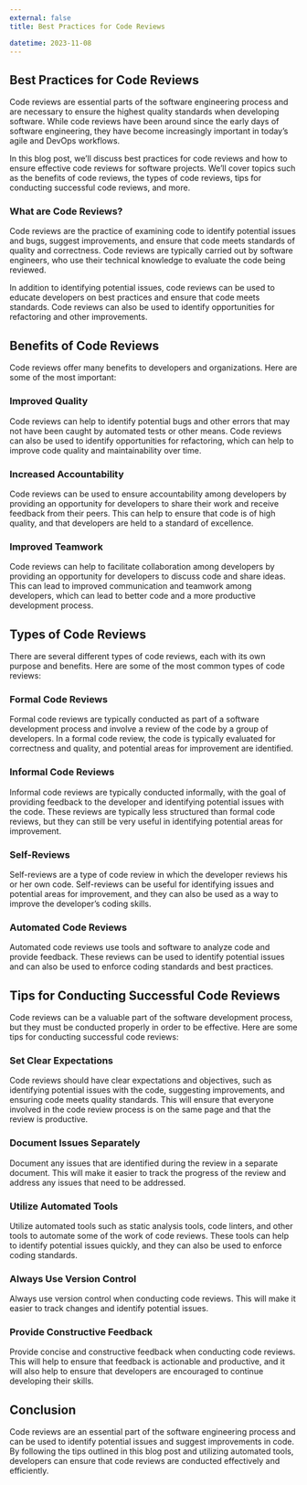 ```yaml
---
external: false
title: Best Practices for Code Reviews

datetime: 2023-11-08
---
```



## Best Practices for Code Reviews
Code reviews are essential parts of the software engineering process and are necessary to ensure the highest quality standards when developing software. While code reviews have been around since the early days of software engineering, they have become increasingly important in today’s agile and DevOps workflows.

In this blog post, we’ll discuss best practices for code reviews and how to ensure effective code reviews for software projects. We’ll cover topics such as the benefits of code reviews, the types of code reviews, tips for conducting successful code reviews, and more.

### What are Code Reviews?

Code reviews are the practice of examining code to identify potential issues and bugs, suggest improvements, and ensure that code meets standards of quality and correctness. Code reviews are typically carried out by software engineers, who use their technical knowledge to evaluate the code being reviewed.

In addition to identifying potential issues, code reviews can be used to educate developers on best practices and ensure that code meets standards. Code reviews can also be used to identify opportunities for refactoring and other improvements.

## Benefits of Code Reviews

Code reviews offer many benefits to developers and organizations. Here are some of the most important:

### Improved Quality

Code reviews can help to identify potential bugs and other errors that may not have been caught by automated tests or other means. Code reviews can also be used to identify opportunities for refactoring, which can help to improve code quality and maintainability over time.

### Increased Accountability

Code reviews can be used to ensure accountability among developers by providing an opportunity for developers to share their work and receive feedback from their peers. This can help to ensure that code is of high quality, and that developers are held to a standard of excellence.

### Improved Teamwork

Code reviews can help to facilitate collaboration among developers by providing an opportunity for developers to discuss code and share ideas. This can lead to improved communication and teamwork among developers, which can lead to better code and a more productive development process.

## Types of Code Reviews

There are several different types of code reviews, each with its own purpose and benefits. Here are some of the most common types of code reviews:

### Formal Code Reviews

Formal code reviews are typically conducted as part of a software development process and involve a review of the code by a group of developers. In a formal code review, the code is typically evaluated for correctness and quality, and potential areas for improvement are identified.

### Informal Code Reviews

Informal code reviews are typically conducted informally, with the goal of providing feedback to the developer and identifying potential issues with the code. These reviews are typically less structured than formal code reviews, but they can still be very useful in identifying potential areas for improvement.

### Self-Reviews

Self-reviews are a type of code review in which the developer reviews his or her own code. Self-reviews can be useful for identifying issues and potential areas for improvement, and they can also be used as a way to improve the developer’s coding skills.

### Automated Code Reviews

Automated code reviews use tools and software to analyze code and provide feedback. These reviews can be used to identify potential issues and can also be used to enforce coding standards and best practices.

## Tips for Conducting Successful Code Reviews

Code reviews can be a valuable part of the software development process, but they must be conducted properly in order to be effective. Here are some tips for conducting successful code reviews:

### Set Clear Expectations 

Code reviews should have clear expectations and objectives, such as identifying potential issues with the code, suggesting improvements, and ensuring code meets quality standards. This will ensure that everyone involved in the code review process is on the same page and that the review is productive.

### Document Issues Separately 

Document any issues that are identified during the review in a separate document. This will make it easier to track the progress of the review and address any issues that need to be addressed.

### Utilize Automated Tools 

Utilize automated tools such as static analysis tools, code linters, and other tools to automate some of the work of code reviews. These tools can help to identify potential issues quickly, and they can also be used to enforce coding standards.

### Always Use Version Control 

Always use version control when conducting code reviews. This will make it easier to track changes and identify potential issues.

### Provide Constructive Feedback 

Provide concise and constructive feedback when conducting code reviews. This will help to ensure that feedback is actionable and productive, and it will also help to ensure that developers are encouraged to continue developing their skills.

## Conclusion 

Code reviews are an essential part of the software engineering process and can be used to identify potential issues and suggest improvements in code. By following the tips outlined in this blog post and utilizing automated tools, developers can ensure that code reviews are conducted effectively and efficiently.
